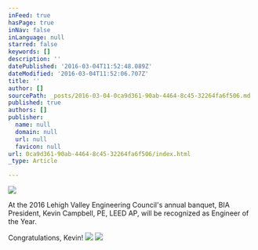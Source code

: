 ```yaml
---
inFeed: true
hasPage: true
inNav: false
inLanguage: null
starred: false
keywords: []
description: ''
datePublished: '2016-03-04T11:52:48.089Z'
dateModified: '2016-03-04T11:52:06.707Z'
title: ''
author: []
sourcePath: _posts/2016-03-04-0ca9d361-90ab-4464-8c45-32264fa6f506.md
published: true
authors: []
publisher:
  name: null
  domain: null
  url: null
  favicon: null
url: 0ca9d361-90ab-4464-8c45-32264fa6f506/index.html
_type: Article

---
```

![](https://s3-us-west-2.amazonaws.com/the-grid-img/p/5c3cf95ad6fffede299549a9086a119cdb85881d.jpg)

At the 2016 Lehigh Valley Engineering Council's annual banquet, BIA President, Kevin Campbell, PE, LEED AP, will be recognized as Engineer of the Year.

[][0]

Congratulations, Kevin!
![](https://s3-us-west-2.amazonaws.com/the-grid-img/p/7209f0bf9a10f1dac2f3b23d6efc44a3d6b84ea3.jpg)
![](https://the-grid-user-content.s3-us-west-2.amazonaws.com/04e0a435-a81e-4dc4-999c-df821031c78b.jpg)

[0]: https://www.facebook.com/hashtag/bia?source=feed_text&story_id=1121928497827005
